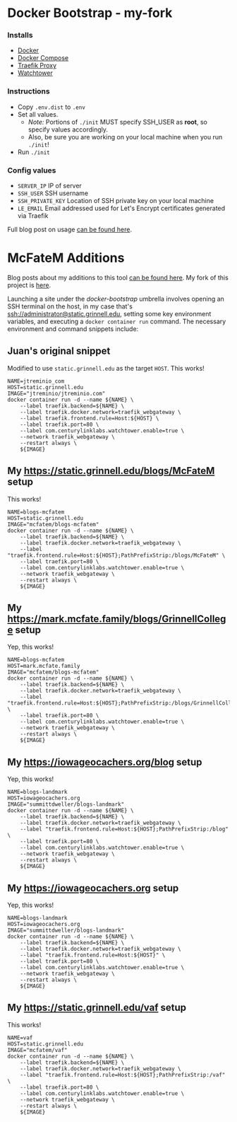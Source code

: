 # Docker Bootstrap - my-fork

### Installs

* [Docker](https://www.docker.com/)
* [Docker Compose](https://docs.docker.com/compose/)
* [Traefik Proxy](https://traefik.io/)
* [Watchtower](https://github.com/v2tec/watchtower)

### Instructions

* Copy `.env.dist` to `.env`
* Set all values.
    - _Note:_ Portions of `./init` MUST specify SSH_USER as **root**, so specify values accordingly.  
    - Also, be sure you are working on your local machine when you run `./init`!
* Run `./init`

### Config values

* `SERVER_IP` IP of server
* `SSH_USER` SSH username
* `SSH_PRIVATE_KEY` Location of SSH private key on your local machine
* `LE_EMAIL` Email addressed used for Let's Encrypt certificates generated
    via Traefik

Full blog post on usage
[can be found here](https://jtreminio.com/blog/setting-up-a-static-site-with-hugo-and-push-to-deploy).

# McFateM Additions

Blog posts about my additions to this tool [can be found here](https://static.grinnell.edu/blogs/McFateM).  My fork of this project is [here](https://github.com/McFateM/docker-bootstrap/blob/master/README.md).

Launching a site under the *docker-bootstrap* umbrella involves opening an SSH terminal on the host, in my case that's [ssh://administrator@static.grinnell.edu](ssh://administrator@static.grinnell.edu), setting some key environment variables, and executing a `docker container run` command.  The necessary environment and command snippets include:

## Juan's original snippet

Modified to use `static.grinnell.edu` as the target `HOST`.  This works!

```
NAME=jtreminio_com
HOST=static.grinnell.edu
IMAGE="jtreminio/jtreminio.com"
docker container run -d --name ${NAME} \
    --label traefik.backend=${NAME} \
    --label traefik.docker.network=traefik_webgateway \
    --label traefik.frontend.rule=Host:${HOST} \
    --label traefik.port=80 \
    --label com.centurylinklabs.watchtower.enable=true \
    --network traefik_webgateway \
    --restart always \
    ${IMAGE}
```

## My https://static.grinnell.edu/blogs/McFateM setup

This works!

```
NAME=blogs-mcfatem
HOST=static.grinnell.edu
IMAGE="mcfatem/blogs-mcfatem"
docker container run -d --name ${NAME} \
    --label traefik.backend=${NAME} \
    --label traefik.docker.network=traefik_webgateway \
    --label "traefik.frontend.rule=Host:${HOST};PathPrefixStrip:/blogs/McFateM" \
    --label traefik.port=80 \
    --label com.centurylinklabs.watchtower.enable=true \
    --network traefik_webgateway \
    --restart always \
    ${IMAGE}
```

## My https://mark.mcfate.family/blogs/GrinnellCollege setup

Yep, this works!

```
NAME=blogs-mcfatem
HOST=mark.mcfate.family
IMAGE="mcfatem/blogs-mcfatem"
docker container run -d --name ${NAME} \
    --label traefik.backend=${NAME} \
    --label traefik.docker.network=traefik_webgateway \
    --label "traefik.frontend.rule=Host:${HOST};PathPrefixStrip:/blogs/GrinnellCollege" \
    --label traefik.port=80 \
    --label com.centurylinklabs.watchtower.enable=true \
    --network traefik_webgateway \
    --restart always \
    ${IMAGE}
```

## My https://iowageocachers.org/blog setup

Yep, this works!

```
NAME=blogs-landmark
HOST=iowageocachers.org
IMAGE="summittdweller/blogs-landmark"
docker container run -d --name ${NAME} \
    --label traefik.backend=${NAME} \
    --label traefik.docker.network=traefik_webgateway \
    --label "traefik.frontend.rule=Host:${HOST};PathPrefixStrip:/blog" \
    --label traefik.port=80 \
    --label com.centurylinklabs.watchtower.enable=true \
    --network traefik_webgateway \
    --restart always \
    ${IMAGE}
```

## My https://iowageocachers.org setup

Yep, this works!

```
NAME=blogs-landmark
HOST=iowageocachers.org
IMAGE="summittdweller/blogs-landmark"
docker container run -d --name ${NAME} \
    --label traefik.backend=${NAME} \
    --label traefik.docker.network=traefik_webgateway \
    --label "traefik.frontend.rule=Host:${HOST}" \
    --label traefik.port=80 \
    --label com.centurylinklabs.watchtower.enable=true \
    --network traefik_webgateway \
    --restart always \
    ${IMAGE}
```

## My https://static.grinnell.edu/vaf setup

This works!

```
NAME=vaf
HOST=static.grinnell.edu
IMAGE="mcfatem/vaf"
docker container run -d --name ${NAME} \
    --label traefik.backend=${NAME} \
    --label traefik.docker.network=traefik_webgateway \
    --label "traefik.frontend.rule=Host:${HOST};PathPrefixStrip:/vaf" \
    --label traefik.port=80 \
    --label com.centurylinklabs.watchtower.enable=true \
    --network traefik_webgateway \
    --restart always \
    ${IMAGE}
```
